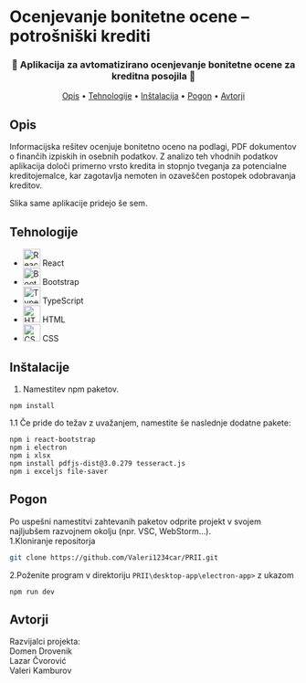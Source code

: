 # Ocenjevanje bonitetne ocene – potrošniški krediti

<div align="center">
  <h3>🌟 Aplikacija za avtomatizirano ocenjevanje bonitetne ocene za kreditna posojila 🌟</h3>
</div>

<p align="center">
  <a href="#opis">Opis</a> •
  <a href="#tehnologije">Tehnologije</a> •
  <a href="#inštalacije">Inštalacija</a> •
  <a href="#pogon">Pogon</a> •
  <a href="#avtorji">Avtorji</a>
</p>


## Opis

Informacijska rešitev ocenjuje bonitetno oceno na podlagi, PDF dokumentov o finančih izpiskih in osebnih podatkov. Z analizo teh vhodnih podatkov aplikacija določi primerno vrsto kredita in stopnjo tveganja za potencialne kreditojemalce, kar zagotavlja nemoten in ozaveščen postopek odobravanja kreditov. 

Slika same aplikacije pridejo še sem.

## Tehnologije
<ul>
<li><img src="https://reactjs.org/favicon.ico" alt="React" width="30" height="30"> React</li>
<li><img src="https://getbootstrap.com/docs/5.3/assets/brand/bootstrap-logo.svg" alt="Bootstrap" width="30" height="30"> Bootstrap</li>
<li><img src="https://www.typescriptlang.org/favicon.ico" alt="TypeScript" width="30" height="30"> TypeScript</li>
<li><img src="https://cdn.jsdelivr.net/npm/simple-icons@7.17.0/icons/html5.svg" alt="HTML" width="30" height="30"> HTML</li>
<li><img src="https://cdn.jsdelivr.net/npm/simple-icons@7.17.0/icons/css3.svg" alt="CSS" width="30" height="30"> CSS</li>
</ul>

## Inštalacije
1. Namestitev npm paketov.
```
npm install
```
1.1 Če pride do težav z uvažanjem, namestite še naslednje dodatne pakete:
```
npm i react-bootstrap
npm i electron
npm i xlsx
npm install pdfjs-dist@3.0.279 tesseract.js
npm i exceljs file-saver  
```
## Pogon

Po uspešni namestitvi zahtevanih paketov odprite projekt v svojem najljubšem razvojnem okolju (npr. VSC, WebStorm...). <br>
1.Kloniranje repositorja
```sh
git clone https://github.com/Valeri1234car/PRII.git
```
2.Poženite program v direktoriju `PRII\desktop-app\electron-app>` z ukazom
```
npm run dev
```
## Avtorji

Razvijalci projekta: <br>
Domen Drovenik  <br>
Lazar Čvorović <br>
Valeri Kamburov <br>
## 

